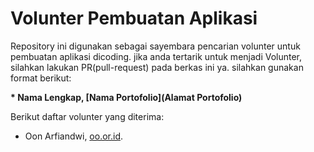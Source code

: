 # Volunter Pembuatan Aplikasi
Repository ini digunakan sebagai sayembara pencarian  volunter untuk pembuatan aplikasi dicoding. jika anda tertarik untuk menjadi
Volunter, silahkan lakukan PR(pull-request) pada berkas ini ya. silahkan gunakan format berikut:  

**\* Nama Lengkap, [Nama Portofolio](Alamat Portofolio)**

Berikut daftar volunter yang diterima:  

* Oon Arfiandwi, [oo.or.id](https://oo.or.id).
